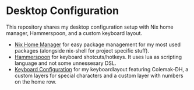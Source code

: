# Desktop Configuration

This repository shares my desktop configuration setup with Nix home manager, Hammerspoon, and a custom keyboard layout.

- [Nix Home Manager](./home.nix) for easy package management for my most used packages (alongside nix-shell for project specific stuff).
- [Hammerspoon](./hammerspoon.lua) for keyboard shotcuts/hotkeys. It uses lua as scripting language and not some unnessesary DSL.
- [Keyboard Configuration](./keyboard) for my keyboardlayout featuring Colemak-DH, a custom layers for special characters and a custom layer with numbers on the home row.
